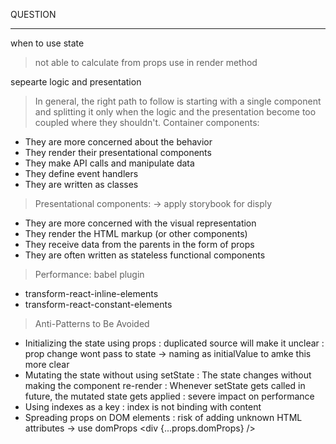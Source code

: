 QUESTION
> 


---
when to use state
> not able to calculate from props
> use in render method

sepearte logic and presentation
> In general, the right path to follow is starting with a single component and splitting it only when the logic and the presentation become too coupled where they shouldn't.
> Container components:
  - They are more concerned about the behavior
  - They render their presentational components
  - They make API calls and manipulate data
  - They define event handlers
  - They are written as classes
> Presentational components: -> apply storybook for disply
  - They are more concerned with the visual representation
  - They render the HTML markup (or other components)
  - They receive data from the parents in the form of props
  - They are often written as stateless functional components

> Performance: babel plugin
  - transform-react-inline-elements
  - transform-react-constant-elements

> Anti-Patterns to Be Avoided
  - Initializing the state using props
    : duplicated source will make it unclear
    : prop change wont pass to state -> naming as initialValue to amke this more clear
  - Mutating the state without using setState
    : The state changes without making the component re-render
    : Whenever setState gets called in future, the mutated state gets applied
    : severe impact on performance
  - Using indexes as a key
    : index is not binding with content
  - Spreading props on DOM elements
    : risk of adding unknown HTML attributes -> use domProps <div {...props.domProps} />